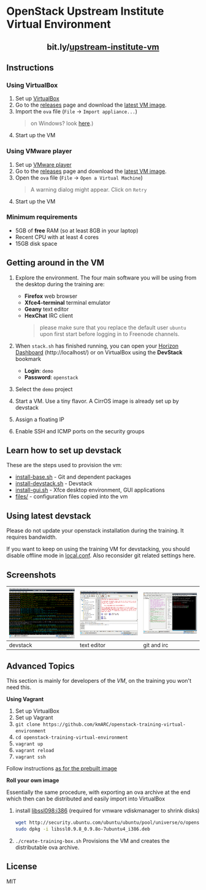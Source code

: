 OpenStack Upstream Institute Virtual Environment
================================================

<h2 align=center>bit.ly/<a href=http://bit.ly/upstream-institute-vm>upstream-institute-vm</a></h2>

Instructions
------------

### Using VirtualBox

1. Set up [VirtualBox]
2. Go to the [releases] page and download the [latest VM image][image].
3. Import  the `ova` file  (`File` ->  `Import appliance...`)
    > on  Windows? look [here][ova-import-help].)
4. Start up the VM

### Using VMware player

1. Set up [VMware player]
2. Go to the [releases] page and download the [latest VM image][image].
3. Open the `ova` file (`File` -> `Open a Virtual Machine`)
    > A warning dialog might appear. Click on `Retry`
4. Start up the VM

[VirtualBox]: https://www.virtualbox.org/wiki/Downloads
[VMware player]: http://www.vmware.com/products/player/playerpro-evaluation.html
[image]: https://github.com/kmARC/openstack-training-virtual-environment/releases/download/next/upstream-training-alpha.ova
[releases]: https://github.com/kmARC/openstack-training-virtual-environment/releases
[ova-import-help]: README-virtualbox-import.md

### Minimum requirements

* 5GB of **free** RAM (so at least 8GB in your laptop)
* Recent CPU with at least 4 cores
* 15GB disk space


Getting around in the VM
------------------------

1. Explore the environment. The four main software you will be using from the
    desktop during the training are:
    * **Firefox** web browser
    * **Xfce4-terminal** terminal emulator
    * **Geany** text editor
    * **HexChat** IRC client
        > please make sure that you replace the default user `ubuntu` upon first
        > start before logging in to Freenode channels.

2. When `stack.sh` has finished running, you can open your [Horizon Dashboard]
    (http://localhost/) or on VirtualBox using the **DevStack** bookmark

    * **Login**: `demo`
    * **Password**: `openstack`

3. Select the `demo` project

4. Start a VM. Use a tiny flavor. A CirrOS image is already set up by devstack

5. Assign a floating IP

6. Enable SSH and ICMP ports on the security groups

[Horizon Dashboard]: http://localhost/

Learn how to set up devstack
----------------------------

These are the steps used to provision the vm:
* [install-base.sh](install-base.sh) - Git and dependent packages
* [install-devstack.sh](install-devstack.sh) - Devstack
* [install-gui.sh](install-gui.sh) - Xfce desktop environment, GUI applications
* [files/](files/) - configuration files copied into the vm

Using latest devstack
---------------------

Please  do  not update  your  openstack  installation  during the  training.  It
requires bandwidth.

If you want to keep on using the training VM for devstacking, you should disable
offline mode in [local.conf](files/opt/devstack/local.conf). Also reconsider git
related settings here.

Screenshots
-----------

| ![devstack] | ![geany]    | ![git-hexchat] |
|-------------|-------------|----------------|
| devstack    | text editor | git and irc    |

[devstack]: docs/01.png "Devstack running"
[geany]: docs/02.png "Geany with keystone code loaded"
[git-hexchat]: docs/03.png "git and HexChat"

Advanced Topics
---------------

This section is mainly for developers of the *VM*, on the training you won't
need this.

**Using Vagrant**

1. Set up VirtualBox
2. Set up Vagrant
3. `git clone https://github.com/kmARC/openstack-training-virtual-environment`
4. `cd openstack-training-virtual-environment`
5. `vagrant up`
6. `vagrant reload`
7. `vagrant ssh`

Follow instructions [as for the prebuilt image](#using-a-prebuilt-image)

**Roll your own image**

Essentially the same procedure, with exporting an ova archive at the end which
then can be distributed and easily import into VirtualBox

1. install [libssl098:i386]
    (required for vmware vdiskmanager to shrink disks)
    ```bash
    wget http://security.ubuntu.com/ubuntu/ubuntu/pool/universe/o/openssl098/libssl0.9.8_0.9.8o-7ubuntu4_i386.deb
    sudo dpkg -i libssl0.9.8_0.9.8o-7ubuntu4_i386.deb
    ```
2. `./create-training-box.sh` 
    Provisions the VM and creates the distributable ova archive.

[vmvare-vdiskmanager]: https://kb.vmware.com/selfservice/viewAttachment.do?attachID=1023856-vdiskmanager-linux.7.0.1.zip&documentID=1023856
[libssl098:i386]: http://security.ubuntu.com/ubuntu/ubuntu/pool/universe/o/openssl098/

License
-------
MIT

